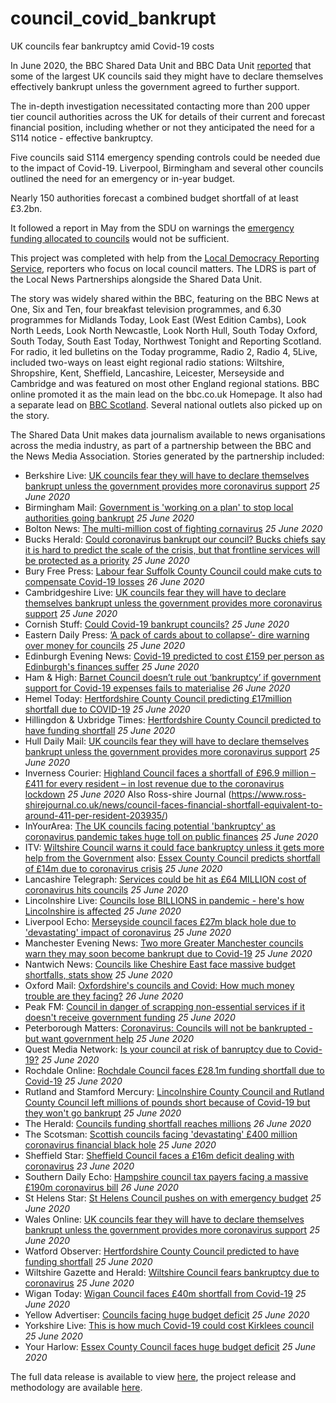 # council_covid_bankrupt
UK councils fear bankruptcy amid Covid-19 costs

In June 2020, the BBC Shared Data Unit and BBC Data Unit [reported](https://www.bbc.co.uk/news/uk-53069772) that some of the largest UK councils said they might have to declare themselves effectively bankrupt unless the government agreed to further support.

The in-depth investigation necessitated contacting more than 200 upper tier council authorities across the UK for details of their current and forecast financial position, including whether or not they anticipated the need for a S114 notice - effective bankruptcy.

Five councils said S114 emergency spending controls could be needed due to the impact of Covid-19. Liverpool, Birmingham and several other councils outlined the need for an emergency or in-year budget.

Nearly 150 authorities forecast a combined budget shortfall of at least £3.2bn.

It followed a report in May from the SDU on warnings the [emergency funding allocated to councils](https://github.com/BBC-Data-Unit/coronavirus_council_funding) would not be sufficient.

This project was completed with help from the [Local Democracy Reporting Service](https://www.bbc.com/lnp/ldrs), reporters who focus on local council matters. The LDRS is part of the Local News Partnerships alongside the Shared Data Unit.

The story was widely shared within the BBC, featuring on the BBC News at One, Six and Ten, four breakfast television programmes, and 6.30 programmes for Midlands Today, Look East (West Edition Cambs), Look North Leeds, Look North Newcastle, Look North Hull, South Today Oxford, South Today, South East Today, Northwest Tonight and Reporting Scotland.
For radio, it led bulletins on the Today programme, Radio 2, Radio 4, 5Live, included two-ways on least eight regional radio stations: Wiltshire, Shropshire, Kent, Sheffield, Lancashire, Leicester, Merseyside and Cambridge and was featured on most other England regional stations.
BBC online promoted it as the main lead on the bbc.co.uk Homepage. It also had a separate lead on [BBC Scotland](https://www.bbc.co.uk/news/uk-scotland-highlands-islands-53149054).
Several national outlets also picked up on the story.

The Shared Data Unit makes data journalism available to news organisations across the media industry, as part of a partnership between the BBC and the News Media Association. Stories generated by the partnership included:

* Berkshire Live: [UK councils fear they will have to declare themselves bankrupt unless the government provides more coronavirus support](https://www.getreading.co.uk/news/uk-world-news/uk-councils-fear-declare-themselves-18485581)  *25 June 2020*
* Birmingham Mail: [Government is 'working on a plan' to stop local authorities going bankrupt](https://www.birminghammail.co.uk/news/midlands-news/government-working-plan-stop-local-18487013) *25 June 2020*
* Bolton News: [The multi-million cost of fighting cornavirus](https://www.theboltonnews.co.uk/news/18539385.multi-million-cost-fighting-cornavirus/) *25 June 2020*
* Bucks Herald: [Could coronavirus bankrupt our council? Bucks chiefs say it is hard to predict the scale of the crisis, but that frontline services will be protected as a priority](https://www.bucksherald.co.uk/news/people/could-coronavirus-bankrupt-our-council-bucks-chiefs-say-it-hard-predict-scale-crisis-frontline-services-will-be-protected-priority-2894728) *25 June 2020*
* Bury Free Press: [Labour fear Suffolk County Council could make cuts to compensate Covid-19 losses](https://www.buryfreepress.co.uk/news/this-is-how-much-suffolk-county-council-could-lose-from-covid-19-crisis-9114397/) *26 June 2020*
* Cambridgeshire Live: [UK councils fear they will have to declare themselves bankrupt unless the government provides more coronavirus support](https://www.cambridge-news.co.uk/news/uk-world-news/uk-councils-fear-declare-themselves-18485581) *25 June 2020*
* Cornish Stuff: [Could Covid-19 bankrupt councils?](https://cornishstuff.com/2020/06/25/could-covid-19-bankrupt-councils/) *25 June 2020*
* Eastern Daily Press: [‘A pack of cards about to collapse’- dire warning over money for councils](https://www.edp24.co.uk/news/politics/alan-waters-in-dire-warning-over-funding-for-councils-1-6716378) *25 June 2020*
* Edinburgh Evening News: [Covid-19 predicted to cost £159 per person as Edinburgh's finances suffer](https://www.edinburghnews.scotsman.com/news/politics/council/covid-19-predicted-cost-ps159-person-edinburghs-finances-suffer-2894371) *25 June 2020*
* Ham & High: [Barnet Council doesn’t rule out ‘bankruptcy’ if government support for Covid-19 expenses fails to materialise](https://www.hamhigh.co.uk/news/politics/barnet-council-doesn-t-rule-out-covid-19-bankruptcy-1-6717442) *26 June 2020*
* Hemel Today: [Hertfordshire County Council predicting £17million shortfall due to COVID-19](https://www.hemeltoday.co.uk/news/hertfordshire-county-council-predicting-ps17million-shortfall-due-covid-19-2894635) *25 June 2020*
* Hillingdon & Uxbridge Times: [Hertfordshire County Council predicted to have funding shortfall](https://www.hillingdontimes.co.uk/news/18541060.hertfordshire-county-council-predicted-funding-shortfall/) *25 June 2020*
* Hull Daily Mail: [UK councils fear they will have to declare themselves bankrupt unless the government provides more coronavirus support](https://www.hulldailymail.co.uk/news/uk-world-news/uk-councils-fear-declare-themselves-4262350) *25 June 2020*
* Inverness Courier: [Highland Council faces a shortfall of £96.9 million – £411 for every resident – in lost revenue due to the coronavirus lockdown](https://www.inverness-courier.co.uk/news/council-faces-financial-shortfall-equivalent-to-around-411-per-resident-203927/) *25 June 2020*
Also Ross-shire Journal (https://www.ross-shirejournal.co.uk/news/council-faces-financial-shortfall-equivalent-to-around-411-per-resident-203935/)
* InYourArea: [The UK councils facing potential 'bankruptcy' as coronavirus pandemic takes huge toll on public finances](https://www.inyourarea.co.uk/news/the-uk-councils-facing-potential-bankruptcy-as-coronavirus-pandemic-takes-huge-toll-on-public-finances/) *25 June 2020*
* ITV: [Wiltshire Council warns it could face bankruptcy unless it gets more help from the Government](https://www.itv.com/news/westcountry/2020-06-25/wiltshire-council-warns-it-could-face-bankruptcy-unless-it-gets-more-help-from-the-government/) also: [Essex County Council predicts shortfall of £14m due to coronavirus crisis](https://www.itv.com/news/anglia/2020-06-25/essex-county-council-predicts-shortfall-of-171m-due-to-coronavirus-crisis/)  *25 June 2020* 
* Lancashire Telegraph: [Services could be hit as £64 MILLION cost of coronavirus hits councils](https://www.lancashiretelegraph.co.uk/news/18539198.services-hit-64-million-cost-coronavirus-hits-councils/) *25 June 2020*
* Lincolnshire Live: [Councils lose BILLIONS in pandemic - here's how Lincolnshire is affected](https://www.lincolnshirelive.co.uk/news/local-news/councils-lose-billions-pandemic-heres-4254128) *25 June 2020*
* Liverpool Echo: [Merseyside council faces £27m black hole due to 'devastating' impact of coronavirus](https://www.liverpoolecho.co.uk/news/liverpool-news/merseyside-council-faces-27m-black-18487709) *25 June 2020*
* Manchester Evening News: [Two more Greater Manchester councils warn they may soon become bankrupt due to Covid-19](https://www.manchestereveningnews.co.uk/news/greater-manchester-news/two-more-greater-manchester-councils-18485390) *25 June 2020*
* Nantwich News: [Councils like Cheshire East face massive budget shortfalls, stats show](https://thenantwichnews.co.uk/2020/06/25/councils-like-cheshire-east-face-massive-budget-shortfalls-stats-show/) *25 June 2020*
* Oxford Mail: [Oxfordshire's councils and Covid: How much money trouble are they facing?](https://www.oxfordmail.co.uk/news/18542354.oxfordshires-councils-covid-much-money-trouble-facing/) *26 June 2020*
* Peak FM: [Council in danger of scrapping non-essential services if it doesn't receive government funding](https://www.peakfm.co.uk/news/local/council-in-danger-of-scrapping-non-essential-services-if-it-doesnt-receive-government-funding/) *25 June 2020*
* Peterborough Matters: [Coronavirus: Councils will not be bankrupted - but want government help](https://www.peterboroughmatters.co.uk/local-news/coronavirus-councils-will-not-be-bankrupted-but-want-government-help-11504) *25 June 2020*
* Quest Media Network: [Is your council at risk of banruptcy due to Covid-19?](https://www.questmedianetwork.co.uk/news/daily-coronavirus-updates/is-your-council-at-risk-of-bankruptcy-due-to-covid-19/) *25 June 2020*
* Rochdale Online: [Rochdale Council faces £28.1m funding shortfall due to Covid-19](https://www.rochdaleonline.co.uk/news-features/2/news-headlines/135104/rochdale-council-faces-£281m-funding-shortfall-due-to-covid19) *25 June 2020*
* Rutland and Stamford Mercury: [Lincolnshire County Council and Rutland County Council left millions of pounds short because of Covid-19 but they won't go bankrupt](https://www.stamfordmercury.co.uk/news/councils-wont-go-bankrupt-as-a-result-of-covid-19-9114162/) *25 June 2020*
* The Herald: [Councils funding shortfall reaches millions](https://www.heraldscotland.com/news/18543398.councils-funding-shortfall-reaches-millions/) *26 June 2020*
* The Scotsman: [Scottish councils facing 'devastating' £400 million coronavirus financial black hole](https://www.scotsman.com/news/politics/scottish-councils-facing-devastating-ps400-million-coronavirus-financial-black-hole-2894378) *25 June 2020*
* Sheffield Star: [Sheffield Council faces a £16m deficit dealing with coronavirus](https://www.thestar.co.uk/news/politics/council/sheffield-council-faces-ps16m-deficit-dealing-coronavirus-2892849) *23 June 2020*
* Southern Daily Echo: [Hampshire council tax payers facing a massive £190m coronavirus bill](https://www.dailyecho.co.uk/news/18543374.hampshire-council-tax-payers-facing-massive-190m-coronavirus-bill/) *26 June 2020*
* St Helens Star: [St Helens Council pushes on with emergency budget](https://www.sthelensstar.co.uk/news/18542536.st-helens-council-presses-ahead-emergency-budget/) *25 June 2020*
* Wales Online: [UK councils fear they will have to declare themselves bankrupt unless the government provides more coronavirus support](https://www.walesonline.co.uk/news/uk-news/uk-councils-fear-declare-themselves-18485581) *25 June 2020*
* Watford Observer: [Hertfordshire County Council predicted to have funding shortfall](https://www.watfordobserver.co.uk/news/18541060.hertfordshire-county-council-predicted-funding-shortfall/) *25 June 2020*
* Wiltshire Gazette and Herald: [Wiltshire Council fears bankruptcy due to coronavirus](https://www.gazetteandherald.co.uk/news/18540928.wiltshire-council-fears-bankruptcy-due-coronavirus/) *25 June 2020*
* Wigan Today: [Wigan Council faces £40m shortfall from Covid-19](https://www.wigantoday.net/news/politics/wigan-council-faces-ps40m-shortfall-covid-19-2894246) *25 June 2020*
* Yellow Advertiser: [Councils facing huge budget deficit](https://www.yellowad.co.uk/councils-facing-huge-budget-deficit/) *25 June 2020*
* Yorkshire Live: [This is how much Covid-19 could cost Kirklees council](https://www.examinerlive.co.uk/news/west-yorkshire-news/how-much-covid-19-could-18482106) *25 June 2020*
* Your Harlow: [Essex County Council faces huge budget deficit](https://www.yourharlow.com/2020/06/25/essex-county-council-faces-huge-budget-deficit/) *25 June 2020*


The full data release is available to view [here](https://docs.google.com/spreadsheets/d/1Pw1AKQ5-KOLu_HAbKfSQPvDPCyuNN4J5ra_aX8HQ8cM/edit#gid=375033781), the project release and methodology are available [here](https://docs.google.com/document/d/1vgxyNgMxy7z6O-xapU-pfzwr5GhzNMxbOTDEafQ46fA/edit).

